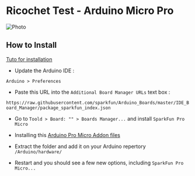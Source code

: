 # Ricochet Test - Arduino Micro Pro

<img alt="Photo" src="http://img.dxcdn.com/productimages//productimages/sku_320958_1.jpg?raw=true">


## How to Install 

[Tuto for installation](https://learn.sparkfun.com/tutorials/pro-micro--fio-v3-hookup-guide)

- Update the Arduino IDE :

`Arduino > Preferences`

- Paste this URL into the `Additional Board Manager URLs` text box :

`https://raw.githubusercontent.com/sparkfun/Arduino_Boards/master/IDE_Board_Manager/package_sparkfun_index.json`


- Go to `Toold > Board: "" > Boards Manager...` and install `SparkFun Pro Micro`

- Installing this [Arduino Pro Micro Addon files](https://cdn.sparkfun.com/assets/learn_tutorials/1/2/1/SparkFunBoard_Addons_Jan_16.zip)

- Extract the folder and add it on your Arduino repertory `/Arduino/hardware/`

- Restart and you should see a few new options, including `SparkFun Pro Micro...`

